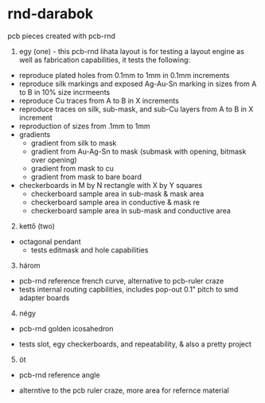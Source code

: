 rnd-darabok
============
pcb pieces created with pcb-rnd 


1. egy (one) - this pcb-rnd lihata layout is for testing a layout engine as well as fabrication capabilities, it tests the following:
 * reproduce plated holes from 0.1mm to 1mm in 0.1mm increments
 * reproduce silk markings and exposed Ag-Au-Sn marking in sizes from A to B in 10% size incrmeents
 * reproduce Cu traces from A to B in X increments
 * reproduce traces on silk, sub-mask, and sub-Cu layers from A to B in X increment 
 * reproduction of sizes from .1mm to 1mm
 * gradients
   - gradient from silk to mask 
   - gradient from Au-Ag-Sn to mask (submask with opening, bitmask over opening)
   - gradient from mask to cu  
   - gradient from mask to bare board
 * checkerboards in M by N rectangle with X by Y squares
    - checkerboard sample area in sub-mask & mask area 
    - checkerboard sample area in conductive & mask re
    - checkerboard sample area in sub-mask and conductive area 

2. kettő (two)
 * octagonal pendant 
   - tests editmask and hole capabilities

3. három
 * pcb-rnd reference french curve, alternative to pcb-ruler craze
 * tests internal routing capbilities, includes pop-out 0.1" pitch to smd adapter boards

4. négy
 * pcb-rnd golden icosahedron
  - tests slot, egy checkerboards, and repeatability, & also a pretty project

5. öt
 * pcb-rnd reference angle
  - alterntive to the pcb ruler craze, more area for refernce material
